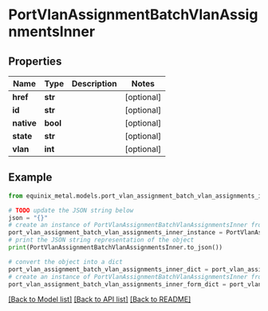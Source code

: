 # PortVlanAssignmentBatchVlanAssignmentsInner


## Properties

Name | Type | Description | Notes
------------ | ------------- | ------------- | -------------
**href** | **str** |  | [optional] 
**id** | **str** |  | [optional] 
**native** | **bool** |  | [optional] 
**state** | **str** |  | [optional] 
**vlan** | **int** |  | [optional] 

## Example

```python
from equinix_metal.models.port_vlan_assignment_batch_vlan_assignments_inner import PortVlanAssignmentBatchVlanAssignmentsInner

# TODO update the JSON string below
json = "{}"
# create an instance of PortVlanAssignmentBatchVlanAssignmentsInner from a JSON string
port_vlan_assignment_batch_vlan_assignments_inner_instance = PortVlanAssignmentBatchVlanAssignmentsInner.from_json(json)
# print the JSON string representation of the object
print(PortVlanAssignmentBatchVlanAssignmentsInner.to_json())

# convert the object into a dict
port_vlan_assignment_batch_vlan_assignments_inner_dict = port_vlan_assignment_batch_vlan_assignments_inner_instance.to_dict()
# create an instance of PortVlanAssignmentBatchVlanAssignmentsInner from a dict
port_vlan_assignment_batch_vlan_assignments_inner_form_dict = port_vlan_assignment_batch_vlan_assignments_inner.from_dict(port_vlan_assignment_batch_vlan_assignments_inner_dict)
```
[[Back to Model list]](../README.md#documentation-for-models) [[Back to API list]](../README.md#documentation-for-api-endpoints) [[Back to README]](../README.md)


